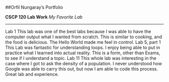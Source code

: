 ##Orfil Nungaray’s Portfolio

**CSCP 120 Lab Work**
*My Favorite Lab*

---
Lab 1
This lab was one of the best labs because I was able to have the computer output what I wanted from scratch.  This is similar to cooking, and the food is delicious.  The Hello World made me feel in control.
Lab 5, part 1
This Lab was fantastic for understanding loops.  I enjoy being able to put in practice what I learned into actual reality.  This is a form, other than Exams, to see if I understand a topic.
Lab 11
This whole lab was interesting in the case where I got to ask the density of a population.  I never understood how Google was able to carry this out, but now I am able to code this process.  Great lab and experience.
